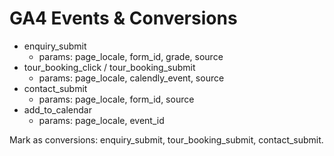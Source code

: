 # GA4 Events & Conversions

- enquiry_submit
  - params: page_locale, form_id, grade, source
- tour_booking_click / tour_booking_submit
  - params: page_locale, calendly_event, source
- contact_submit
  - params: page_locale, form_id, source
- add_to_calendar
  - params: page_locale, event_id

Mark as conversions: enquiry_submit, tour_booking_submit, contact_submit.
